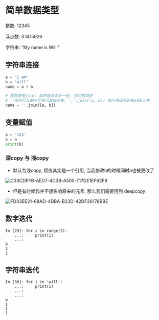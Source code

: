 # 简单数据类型

整数: 12345

浮点数: 3.1415926

字符串: “My name is Will!”

## 字符串连接

```python
a = "I am"
b = "will"
name = a + b

# 推荐使用join: 虽然语法复杂一些, 但习惯就好
# ''部分什么都不写表示直接连接, ','.join([a, b]) 表示用逗号连接a和b元素
name = ''.join([a, b])  
```


## 变量赋值
```python
a = '123'
b = a
print(b)
```

### 深copy 与 浅copy

- 默认为浅copy, 赋值其实是一个引用, 当我修改b的时候同时a也被更改了

![C33CDFFB-AED7-4C3B-A505-717DE1EF92F9](https://qn.imdancer.com/C33CDFFB-AED7-4C3B-A505-717DE1EF92F9.png)


- 但是有时候我并不想影响原来的元素, 那么我们需要用到 deepcopy

![FD33EE21-68AD-4DBA-B23D-42DF26178BBE](https://qn.imdancer.com/FD33EE21-68AD-4DBA-B23D-42DF26178BBE.png)


## 数字迭代
```
In [29]: for i in range(3):
    ...:     print(i)
    ...:
0
1
2
```

## 字符串迭代
```
In [30]: for i in 'will':
    ...:     print(i)
    ...:
    ...:
w
i
l
l
```



